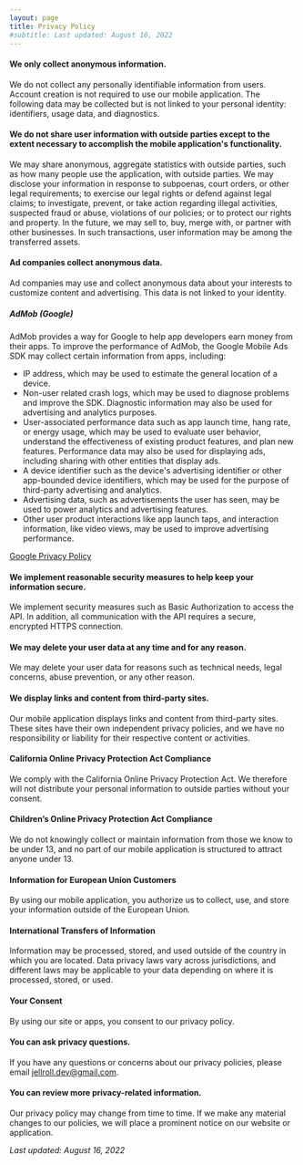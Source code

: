 ```yaml
---
layout: page
title: Privacy Policy
#subtitle: Last updated: August 16, 2022
---
```


#### We only collect anonymous information.
We do not collect any personally identifiable information from users. Account creation is not required to use our mobile application. The following data may be collected but is not linked to your personal identity: identifiers, usage data, and diagnostics.

#### We do not share user information with outside parties except to the extent necessary to accomplish the mobile application's functionality.
We may share anonymous, aggregate statistics with outside parties, such as how many people use the application, with outside parties. We may disclose your information in response to subpoenas, court orders, or other legal requirements; to exercise our legal rights or defend against legal claims; to investigate, prevent, or take action regarding illegal activities, suspected fraud or abuse, violations of our policies; or to protect our rights and property. In the future, we may sell to, buy, merge with, or partner with other businesses. In such transactions, user information may be among the transferred assets.

#### Ad companies collect anonymous data.
Ad companies may use and collect anonymous data about your interests to customize content and advertising. This data is not linked to your identity.

##### AdMob (Google)
AdMob provides a way for Google to help app developers earn money from their apps. To improve the performance of AdMob, the Google Mobile Ads SDK may collect certain information from apps, including:

- IP address, which may be used to estimate the general location of a device.
- Non-user related crash logs, which may be used to diagnose problems and improve the SDK. Diagnostic information may also be used for advertising and analytics purposes.
- User-associated performance data such as app launch time, hang rate, or energy usage, which may be used to evaluate user behavior, understand the effectiveness of existing product features, and plan new features. Performance data may also be used for displaying ads, including sharing with other entities that display ads.
- A device identifier such as the device's advertising identifier or other app-bounded device identifiers, which may be used for the purpose of third-party advertising and analytics.
- Advertising data, such as advertisements the user has seen, may be used to power analytics and advertising features.
- Other user product interactions like app launch taps, and interaction information, like video views, may be used to improve advertising performance.

[Google Privacy Policy](https://policies.google.com/privacy)

#### We implement reasonable security measures to help keep your information secure.
We implement security measures such as Basic Authorization to access the API. In addition, all communication with the API requires a secure, encrypted HTTPS connection.

#### We may delete your user data at any time and for any reason.
We may delete your user data for reasons such as technical needs, legal concerns, abuse prevention, or any other reason.

#### We display links and content from third-party sites.
Our mobile application displays links and content from third-party sites. These sites have their own independent privacy policies, and we have no responsibility or liability for their respective content or activities.

#### California Online Privacy Protection Act Compliance
We comply with the California Online Privacy Protection Act. We therefore will not distribute your personal information to outside parties without your consent.

#### Children’s Online Privacy Protection Act Compliance
We do not knowingly collect or maintain information from those we know to be under 13, and no part of our mobile application is structured to attract anyone under 13.

#### Information for European Union Customers
By using our mobile application, you authorize us to collect, use, and store your information outside of the European Union.

#### International Transfers of Information
Information may be processed, stored, and used outside of the country in which you are located. Data privacy laws vary across jurisdictions, and different laws may be applicable to your data depending on where it is processed, stored, or used.

#### Your Consent
By using our site or apps, you consent to our privacy policy.

#### You can ask privacy questions.
If you have any questions or concerns about our privacy policies, please email [jellroll.dev@gmail.com](mailto:jellroll.dev@gmail.com).

#### You can review more privacy-related information.
Our privacy policy may change from time to time. If we make any material changes to our policies, we will place a prominent notice on our website or application.

_Last updated: August 16, 2022_
